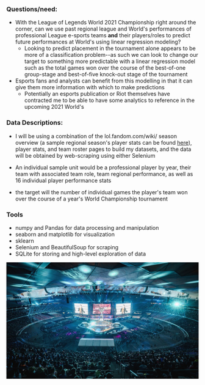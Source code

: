 ### Questions/need:


* With the League of Legends World 2021 Championship right around the corner, can we use past regional league and World's performances of professional League e-sports teams **and** their players/roles to predict future performances at World's using linear regression modeling?
	* Looking to predict placement in the tournament alone appears to be more of a classification problem--as such we can look to change our target to something more predictable with a linear regression model such as the total games won over the course of the best-of-one group-stage and best-of-five knock-out stage of the tournament
* Esports fans and analysts can benefit from this modelling in that it can give them more information with which to make predictions
	* Potentially an esports publication or Riot themselves have contracted me to be able to have some analytics to reference in the upcoming 2021 World's

### Data Descriptions:

* I will be using a combination of the lol.fandom.com/wiki/ season overview (a sample regional season's player stats can be found [here](https://lol.fandom.com/wiki/LCS/2019_Season/Summer_Season/Player_Statistics)), player stats, and team roster pages to build my datasets, and the data will be obtained by web-scraping using either Selenium
* An individual sample unit would be a professional player by year, their team with associated team role, team regional performance, as well as 16 individual player performance stats

* the target will the number of individual games the player's team won over the course of a year's World Championship tournament

### Tools

* numpy and Pandas for data processing and manipulation
* seaborn and matplotlib for visualization
* sklearn
* Selenium and BeautifulSoup for scraping
* SQLite for storing and high-level exploration of data

![](../resources/worlds2019.png)

